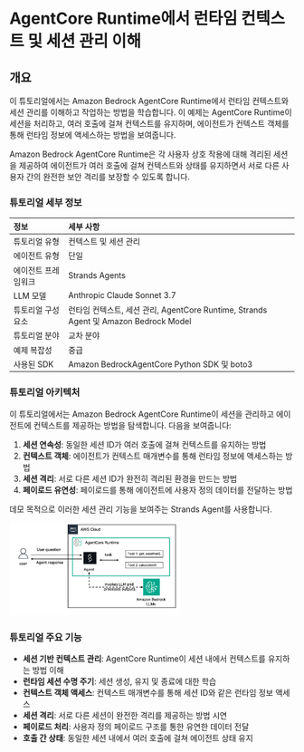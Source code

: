 # AgentCore Runtime에서 런타임 컨텍스트 및 세션 관리 이해

## 개요

이 튜토리얼에서는 Amazon Bedrock AgentCore Runtime에서 런타임 컨텍스트와 세션 관리를 이해하고 작업하는 방법을 학습합니다. 이 예제는 AgentCore Runtime이 세션을 처리하고, 여러 호출에 걸쳐 컨텍스트를 유지하며, 에이전트가 컨텍스트 객체를 통해 런타임 정보에 액세스하는 방법을 보여줍니다.

Amazon Bedrock AgentCore Runtime은 각 사용자 상호 작용에 대해 격리된 세션을 제공하여 에이전트가 여러 호출에 걸쳐 컨텍스트와 상태를 유지하면서 서로 다른 사용자 간의 완전한 보안 격리를 보장할 수 있도록 합니다.

### 튜토리얼 세부 정보

|정보| 세부 사항|
|:--------------------|:---------------------------------------------------------------------------------|
| 튜토리얼 유형       | 컨텍스트 및 세션 관리|
| 에이전트 유형          | 단일         |
| 에이전트 프레임워크   | Strands Agents |
| LLM 모델           | Anthropic Claude Sonnet 3.7 |
| 튜토리얼 구성 요소 | 런타임 컨텍스트, 세션 관리, AgentCore Runtime, Strands Agent 및 Amazon Bedrock Model |
| 튜토리얼 분야   | 교차 분야                                                                   |
| 예제 복잡성  | 중급                                                                     |
| 사용된 SDK            | Amazon BedrockAgentCore Python SDK 및 boto3|

### 튜토리얼 아키텍처

이 튜토리얼에서는 Amazon Bedrock AgentCore Runtime이 세션을 관리하고 에이전트에 컨텍스트를 제공하는 방법을 탐색합니다. 다음을 보여줍니다:

1. **세션 연속성**: 동일한 세션 ID가 여러 호출에 걸쳐 컨텍스트를 유지하는 방법
2. **컨텍스트 객체**: 에이전트가 컨텍스트 매개변수를 통해 런타임 정보에 액세스하는 방법
3. **세션 격리**: 서로 다른 세션 ID가 완전히 격리된 환경을 만드는 방법
4. **페이로드 유연성**: 페이로드를 통해 에이전트에 사용자 정의 데이터를 전달하는 방법

데모 목적으로 이러한 세션 관리 기능을 보여주는 Strands Agent를 사용합니다.

    
<div style="text-align:left">
    <img src="images/architecture_runtime.png" width="60%"/>
</div>

### 튜토리얼 주요 기능

* **세션 기반 컨텍스트 관리**: AgentCore Runtime이 세션 내에서 컨텍스트를 유지하는 방법 이해
* **런타임 세션 수명 주기**: 세션 생성, 유지 및 종료에 대한 학습
* **컨텍스트 객체 액세스**: 컨텍스트 매개변수를 통해 세션 ID와 같은 런타임 정보 액세스
* **세션 격리**: 서로 다른 세션이 완전한 격리를 제공하는 방법 시연
* **페이로드 처리**: 사용자 정의 페이로드 구조를 통한 유연한 데이터 전달
* **호출 간 상태**: 동일한 세션 내에서 여러 호출에 걸쳐 에이전트 상태 유지
